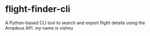 # flight-finder-cli
A Python-based CLI tool to search and export flight details using the Amadeus API.
my name is vishnu
